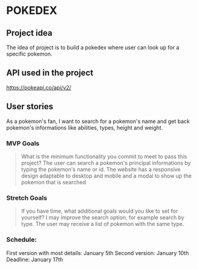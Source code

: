# POKEDEX

## Project idea
The idea of project is to build a pokedex where user can look up for a specific pokemon.

## API used in the project
https://pokeapi.co/api/v2/

## User stories
As a pokemon's fan, I want to search for a pokemon's name and get back pokemon's informations like abilities, types, height and weight.

### MVP Goals
> What is the minimum functionality you commit to meet to pass this project?
The user can search a pokemon's principal informations by typing the pokemon's name or id.
The website has a responsive design adaptable to desktop and mobile and a modal to show up the pokemon that is searched

### Stretch Goals
> If you have time, what additional goals would you like to set for yourself?
I may improve the search option, for example search by type. The user may receive a list of pokemon with the same type.

### Schedule:
First version with most details: January 5th
Second version: January 10th
Deadline: January 17th
